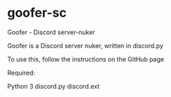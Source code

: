 # goofer-sc
Goofer - Discord server-nuker

Goofer is a Discord server nuker, written in discord.py

To use this, follow the instructions on the GitHub page


Required:

Python 3
discord.py
discord.ext
